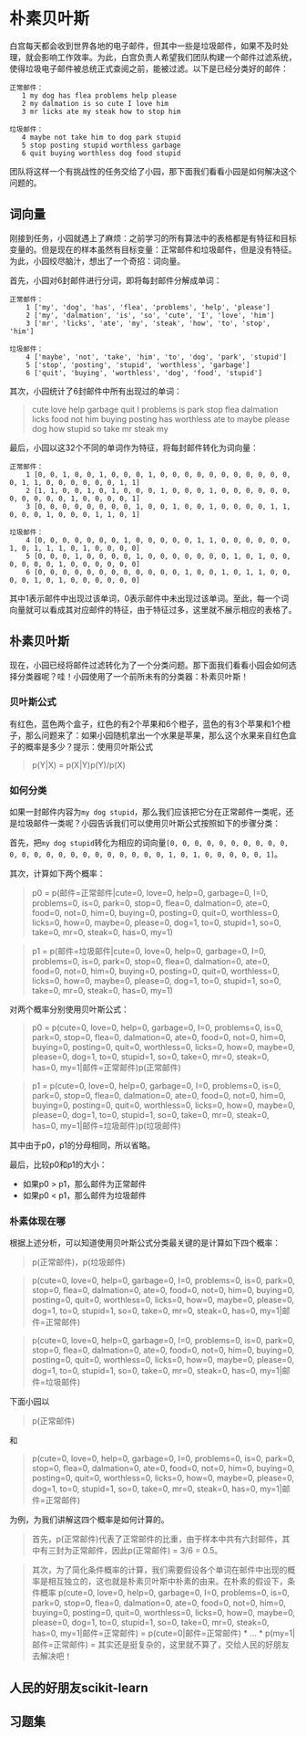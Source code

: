 # 朴素贝叶斯

白宫每天都会收到世界各地的电子邮件，但其中一些是垃圾邮件，如果不及时处理，就会影响工作效率。为此，白宫负责人希望我们团队构建一个邮件过滤系统，使得垃圾电子邮件被总统正式查阅之前，能被过滤。以下是已经分类好的邮件：

```
正常邮件：
   1 my dog has flea problems help please
   2 my dalmation is so cute I love him
   3 mr licks ate my steak how to stop him
   
垃圾邮件：
   4 maybe not take him to dog park stupid
   5 stop posting stupid worthless garbage
   6 quit buying worthless dog food stupid
````

团队将这样一个有挑战性的任务交给了小园，那下面我们看看小园是如何解决这个问题的。

## 词向量

刚接到任务，小园就遇上了麻烦：之前学习的所有算法中的表格都是有特征和目标变量的。但是现在的样本虽然有目标变量：正常邮件和垃圾邮件，但是没有特征。为此，小园绞尽脑汁，想出了一个奇招：词向量。

首先，小园对6封邮件进行分词，即将每封邮件分解成单词：

```
正常邮件：
    1 ['my', 'dog', 'has', 'flea', 'problems', 'help', 'please']
    2 ['my', 'dalmation', 'is', 'so', 'cute', 'I', 'love', 'him']
    3 ['mr', 'licks', 'ate', 'my', 'steak', 'how', 'to', 'stop', 'him']
	
垃圾邮件：
    4 ['maybe', 'not', 'take', 'him', 'to', 'dog', 'park', 'stupid']
    5 ['stop', 'posting', 'stupid', 'worthless', 'garbage']
    6 ['quit', 'buying', 'worthless', 'dog', 'food', 'stupid']
```
		
其次，小园统计了6封邮件中所有出现过的单词：

> cute love help garbage quit I problems is park stop flea dalmation licks food not him buying posting has worthless ate to maybe please dog how stupid so take mr steak my

最后，小园以这32个不同的单词作为特征，将每封邮件转化为词向量：

```
正常邮件：
    1 [0, 0, 1, 0, 0, 1, 0, 0, 0, 1, 0, 0, 0, 0, 0, 0, 0, 0, 0, 0, 0, 0, 1, 1, 0, 0, 0, 0, 0, 0, 1, 1]
    2 [1, 1, 0, 0, 1, 0, 1, 0, 0, 0, 1, 0, 0, 0, 1, 0, 0, 0, 0, 0, 0, 0, 0, 0, 0, 0, 1, 0, 0, 0, 0, 1]
    3 [0, 0, 0, 0, 0, 0, 0, 0, 1, 0, 0, 1, 0, 0, 1, 0, 0, 0, 0, 1, 1, 0, 0, 0, 1, 0, 0, 0, 1, 1, 0, 1]
	
垃圾邮件：
    4 [0, 0, 0, 0, 0, 0, 0, 1, 0, 0, 0, 0, 0, 1, 1, 0, 0, 0, 0, 0, 0, 1, 0, 1, 1, 1, 0, 1, 0, 0, 0, 0]
    5 [0, 0, 0, 1, 0, 0, 0, 0, 1, 0, 0, 0, 0, 0, 0, 0, 1, 0, 1, 0, 0, 0, 0, 0, 0, 1, 0, 0, 0, 0, 0, 0]
    6 [0, 0, 0, 0, 0, 0, 0, 0, 0, 0, 0, 0, 1, 0, 0, 1, 0, 1, 1, 0, 0, 0, 0, 1, 0, 1, 0, 0, 0, 0, 0, 0]
```

其中1表示邮件中出现过该单词，0表示邮件中未出现过该单词。至此，每一个词向量就可以看成其对应邮件的特征，由于特征过多，这里就不展示相应的表格了。

## 朴素贝叶斯

现在，小园已经将邮件过滤转化为了一个分类问题。那下面我们看看小园会如何选择分类器呢？哇！小园使用了一个前所未有的分类器：朴素贝叶斯！

### 贝叶斯公式

有红色，蓝色两个盒子，红色的有2个苹果和6个橙子，蓝色的有3个苹果和1个橙子，那么问题来了：如果小园随机拿出一个水果是苹果，那么这个水果来自红色盒子的概率是多少？提示：使用贝叶斯公式

> p(Y|X) = p(X|Y)p(Y)/p(X)

### 如何分类

如果一封邮件内容为`my dog stupid`，那么我们应该把它分在正常邮件一类呢，还是垃圾邮件一类呢？小园告诉我们可以使用贝叶斯公式按照如下的步骤分类：

首先，把`my dog stupid`转化为相应的词向量`[0, 0, 0, 0, 0, 0, 0, 0, 0, 0, 0, 0, 0, 0, 0, 0, 0, 0, 0, 0, 0, 0, 0, 1, 0, 1, 0, 0, 0, 0, 0, 1]`。

其次，计算如下两个概率：

> p0 = p(邮件=正常邮件|cute=0, love=0, help=0, garbage=0, I=0, problems=0, is=0, park=0, stop=0, flea=0, dalmation=0, ate=0, food=0, not=0, him=0, buying=0, posting=0, quit=0, worthless=0, licks=0, how=0, maybe=0, please=0, dog=1, to=0, stupid=1, so=0, take=0, mr=0, steak=0, has=0, my=1)

> p1 = p(邮件=垃圾邮件|cute=0, love=0, help=0, garbage=0, I=0, problems=0, is=0, park=0, stop=0, flea=0, dalmation=0, ate=0, food=0, not=0, him=0, buying=0, posting=0, quit=0, worthless=0, licks=0, how=0, maybe=0, please=0, dog=1, to=0, stupid=1, so=0, take=0, mr=0, steak=0, has=0, my=1)

对两个概率分别使用贝叶斯公式：

> p0 = p(cute=0, love=0, help=0, garbage=0, I=0, problems=0, is=0, park=0, stop=0, flea=0, dalmation=0, ate=0, food=0, not=0, him=0, buying=0, posting=0, quit=0, worthless=0, licks=0, how=0, maybe=0, please=0, dog=1, to=0, stupid=1, so=0, take=0, mr=0, steak=0, has=0, my=1|邮件=正常邮件)p(正常邮件)

> p1 = p(cute=0, love=0, help=0, garbage=0, I=0, problems=0, is=0, park=0, stop=0, flea=0, dalmation=0, ate=0, food=0, not=0, him=0, buying=0, posting=0, quit=0, worthless=0, licks=0, how=0, maybe=0, please=0, dog=1, to=0, stupid=1, so=0, take=0, mr=0, steak=0, has=0, my=1|邮件=垃圾邮件)p(垃圾邮件)

其中由于p0，p1的分母相同，所以省略。

最后，比较p0和p1的大小：

- 如果p0 > p1，那么邮件为正常邮件
- 如果p0 < p1，那么邮件为垃圾邮件

### 朴素体现在哪

根据上述分析，可以知道使用贝叶斯公式分类最关键的是计算如下四个概率：

> p(正常邮件)，p(垃圾邮件)

> p(cute=0, love=0, help=0, garbage=0, I=0, problems=0, is=0, park=0, stop=0, flea=0, dalmation=0, ate=0, food=0, not=0, him=0, buying=0, posting=0, quit=0, worthless=0, licks=0, how=0, maybe=0, please=0, dog=1, to=0, stupid=1, so=0, take=0, mr=0, steak=0, has=0, my=1|邮件=正常邮件)

> p(cute=0, love=0, help=0, garbage=0, I=0, problems=0, is=0, park=0, stop=0, flea=0, dalmation=0, ate=0, food=0, not=0, him=0, buying=0, posting=0, quit=0, worthless=0, licks=0, how=0, maybe=0, please=0, dog=1, to=0, stupid=1, so=0, take=0, mr=0, steak=0, has=0, my=1|邮件=垃圾邮件)

下面小园以

> p(正常邮件)

和

> p(cute=0, love=0, help=0, garbage=0, I=0, problems=0, is=0, park=0, stop=0, flea=0, dalmation=0, ate=0, food=0, not=0, him=0, buying=0, posting=0, quit=0, worthless=0, licks=0, how=0, maybe=0, please=0, dog=1, to=0, stupid=1, so=0, take=0, mr=0, steak=0, has=0, my=1|邮件=正常邮件)

为例，为我们讲解这四个概率是如何计算的。

> 首先，p(正常邮件)代表了正常邮件的比重，由于样本中共有六封邮件，其中有三封为正常邮件，因此p(正常邮件) = 3/6 = 0.5。

> 其次，为了简化条件概率的计算，我们需要假设各个单词在邮件中出现的概率是相互独立的，这也就是朴素贝叶斯中朴素的由来。在朴素的假设下，条件概率
> p(cute=0, love=0, help=0, garbage=0, I=0, problems=0, is=0, park=0, stop=0, flea=0, dalmation=0, ate=0, food=0, not=0, him=0, buying=0, posting=0, quit=0, worthless=0, licks=0, how=0, maybe=0, please=0, dog=1, to=0, stupid=1, so=0, take=0, mr=0, steak=0, has=0, my=1|邮件=正常邮件) =
> p(cute=0|邮件=正常邮件) \* ... \* p(my=1|邮件=正常邮件) =
> 其实还是挺复杂的，这里就不算了，交给人民的好朋友去解决吧！

## 人民的好朋友scikit-learn

## 习题集